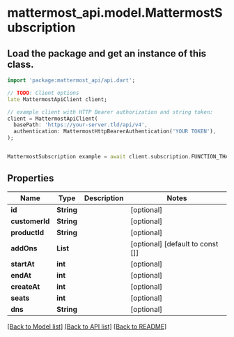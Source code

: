 # mattermost_api.model.MattermostSubscription

## Load the package and get an instance of this class.
```dart
import 'package:mattermost_api/api.dart';

// TODO: Client options
late MattermostApiClient client;

// example client with HTTP Bearer authorization and string token:
client = MattermostApiClient(
  basePath: 'https://your-server.tld/api/v4',
  authentication: MattermostHttpBearerAuthentication('YOUR TOKEN'),
);


MattermostSubscription example = await client.subscription.FUNCTION_THAT_RETURNS_THIS_CLASS();

```

## Properties
Name | Type | Description | Notes
------------ | ------------- | ------------- | -------------
**id** | **String** |  | [optional] 
**customerId** | **String** |  | [optional] 
**productId** | **String** |  | [optional] 
**addOns** | **List<String>** |  | [optional] [default to const []]
**startAt** | **int** |  | [optional] 
**endAt** | **int** |  | [optional] 
**createAt** | **int** |  | [optional] 
**seats** | **int** |  | [optional] 
**dns** | **String** |  | [optional] 

[[Back to Model list]](../GENERATED_README.md#documentation-for-models) [[Back to API list]](../GENERATED_README.md#documentation-for-api-endpoints) [[Back to README]](../GENERATED_README.md)


